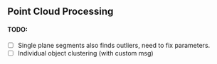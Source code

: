 ## Point Cloud Processing

#### TODO:

- [ ] Single plane segments also finds outliers, need to fix parameters.
- [ ] Individual object clustering (with custom msg)
